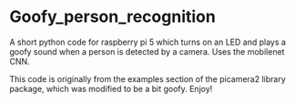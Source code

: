 # Goofy_person_recognition
A short python code for raspberry pi 5 which turns on an LED and plays a goofy sound when a person is detected by a camera. Uses the mobilenet CNN.

This code is originally from the examples section of the picamera2 library package, which was modified to be a bit goofy. Enjoy!

